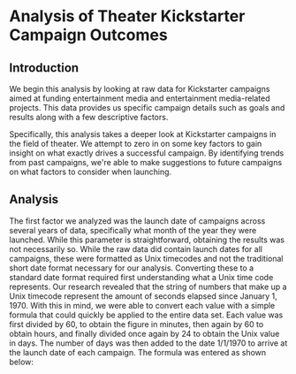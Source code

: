 # Analysis of Theater Kickstarter Campaign Outcomes 

## Introduction 

We begin this analysis by looking at raw data for Kickstarter campaigns aimed at funding entertainment media and entertainment media-related projects. This data provides us specific campaign details such as goals and results along with a few descriptive factors. 

Specifically, this analysis takes a deeper look at Kickstarter campaigns in the field of theater. We attempt to zero in on some key factors to gain insight on what exactly drives a successful campaign. By identifying trends from past campaigns, we're able to make suggestions to future campaigns on what factors to consider when launching. 

## Analysis 

The first factor we analyzed was the launch date of campaigns across several years of data, specifically what month of the year they were launched. While this parameter is straightforward, obtaining the results was not necessarily so. While the raw data did contain launch dates for all campaigns, these were formatted as Unix timecodes and not the traditional short date format necessary for our analysis. Converting these to a standard date format required first understanding what a Unix time code represents. Our research revealed that the string of numbers that make up a Unix timecode represent the amount of seconds elapsed since January 1, 1970. With this in mind, we were able to convert each value with a simple formula that could quickly be applied to the entire data set. Each value was first divided by 60, to obtain the figure in minutes, then again by 60 to obtain hours, and finally divided once again by 24 to obtain the Unix value in days. The number of days was then added to the date 1/1/1970 to arrive at the launch date of each campaign. The formula was entered as shown below: 

